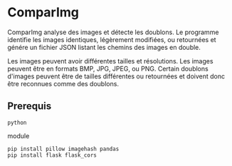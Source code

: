 # ComparImg

ComparImg analyse des images et détecte les doublons.
Le programme identifie les images identiques, légèrement modifiées, ou retournées et génére un fichier JSON listant les chemins des images en double.

Les images peuvent avoir différentes tailles et résolutions.
Les images peuvent être en formats BMP, JPG, JPEG, ou PNG.
Certain doublons d'images peuvent être de tailles différentes ou retournées et doivent donc être reconnues comme des doublons.



## Prerequis

    python

module 

    pip install pillow imagehash pandas
    pip install flask flask_cors

